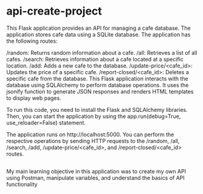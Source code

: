 # api-create-project
This Flask application provides an API for managing a cafe database. The application stores cafe data using a SQLite database. The application has the following routes:

  /random: Returns random information about a cafe.
  /all: Retrieves a list of all cafes.
  /search: Retrieves information about a cafe located at a specific location.
  /add: Adds a new cafe to the database.
  /update-price/<cafe_id>: Updates the price of a specific cafe.
  /report-closed/<cafe_id>: Deletes a specific cafe from the database.
This Flask application interacts with the database using SQLAlchemy to perform database operations. It uses the jsonify function to generate JSON responses and renders HTML templates to display web pages.

To run this code, you need to install the Flask and SQLAlchemy libraries. Then, you can start the application by using the app.run(debug=True, use_reloader=False) statement.

The application runs on http://localhost:5000. You can perform the respective operations by sending HTTP requests to the /random, /all, /search, /add, /update-price/<cafe_id>, and /report-closed/<cafe_id> routes.

##
My main learning objective in this application was to create my own API using Postman, manipulate variables, and understand the basics of API functionality
